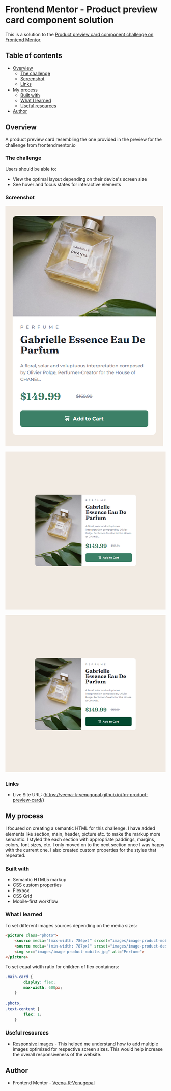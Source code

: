 # Frontend Mentor - Product preview card component solution

This is a solution to the [Product preview card component challenge on Frontend Mentor](https://www.frontendmentor.io/challenges/product-preview-card-component-GO7UmttRfa). 

## Table of contents

- [Overview](#overview)
  - [The challenge](#the-challenge)
  - [Screenshot](#screenshot)
  - [Links](#links)
- [My process](#my-process)
  - [Built with](#built-with)
  - [What I learned](#what-i-learned)
  - [Useful resources](#useful-resources)
- [Author](#author)

## Overview

A product preview card resembling the one provided in the preview for the challenge from frontendmentor.io

### The challenge

Users should be able to:

- View the optimal layout depending on their device's screen size
- See hover and focus states for interactive elements

### Screenshot

![Mobile](screenshots/mobile.png)

![Desktop](screenshots/desktop.png)

![Hover Screen](screenshots/hover.png)

### Links

- Live Site URL: (https://veena-k-venugopal.github.io/fm-product-preview-card/)

## My process

I focused on creating a semantic HTML for this challenge. I have added elements like section, main, header, picture etc. to make the markup more semantic. I styled the each section with appropriate paddings, margins, colors, font sizes, etc. I only moved on to the next section once I was happy with the current one. I also created custom properties for the styles that repeated.

### Built with

- Semantic HTML5 markup
- CSS custom properties
- Flexbox
- CSS Grid
- Mobile-first workflow

### What I learned

To set different images sources depending on the media sizes:

```html
<picture class="photo">
    <source media="(max-width: 786px)" srcset="images/image-product-mobile.jpg">
    <source media="(min-width: 787px)" srcset="images/image-product-desktop.jpg">
    <img src="images/image-product-mobile.jpg" alt="Perfume">
</picture>
```
To set equal width ratio for children of flex containers: 

```css
.main-card {
        display: flex;
        max-width: 600px;
    }

.photo,
.text-content {
        flex: 1;
    }
```

### Useful resources

- [Responsive images](https://codestitch.app/page-speed-handbook) - This helped me understand how to add multiple images optimized for respective screen sizes. This would help increase the overall responsiveness of the website.

## Author

- Frontend Mentor - [Veena-K-Venugopal](https://www.frontendmentor.io/profile/Veena-K-Venugopal)